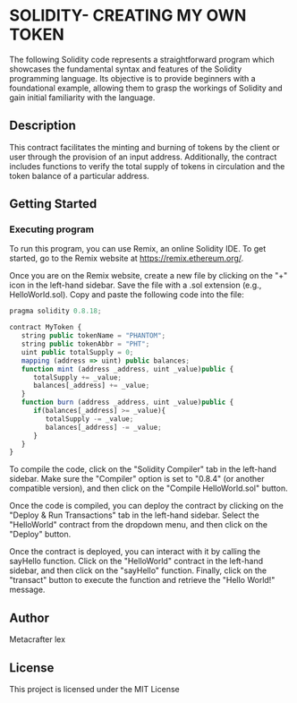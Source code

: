 # SOLIDITY- CREATING MY OWN TOKEN

The following Solidity code represents a straightforward program which showcases the fundamental syntax and features of the Solidity programming language. Its objective is to provide beginners with a foundational example, allowing them to grasp the workings of Solidity and gain initial familiarity with the language.

## Description

This contract facilitates the minting and burning of tokens by the client or user through the provision of an input address. Additionally, the contract includes functions to verify the total supply of tokens in circulation and the token balance of a particular address.

## Getting Started

### Executing program

To run this program, you can use Remix, an online Solidity IDE. To get started, go to the Remix website at https://remix.ethereum.org/.

Once you are on the Remix website, create a new file by clicking on the "+" icon in the left-hand sidebar. Save the file with a .sol extension (e.g., HelloWorld.sol). Copy and paste the following code into the file:

```javascript
pragma solidity 0.8.18;

contract MyToken {
   string public tokenName = "PHANTOM";
   string public tokenAbbr = "PHT";
   uint public totalSupply = 0;
   mapping (address => uint) public balances;
   function mint (address _address, uint _value)public {
      totalSupply += _value;
      balances[_address] += _value;
   }
   function burn (address _address, uint _value)public {
      if(balances[_address] >= _value){
         totalSupply -= _value;
         balances[_address] -= _value;
      }
   }
}

```

To compile the code, click on the "Solidity Compiler" tab in the left-hand sidebar. Make sure the "Compiler" option is set to "0.8.4" (or another compatible version), and then click on the "Compile HelloWorld.sol" button.

Once the code is compiled, you can deploy the contract by clicking on the "Deploy & Run Transactions" tab in the left-hand sidebar. Select the "HelloWorld" contract from the dropdown menu, and then click on the "Deploy" button.

Once the contract is deployed, you can interact with it by calling the sayHello function. Click on the "HelloWorld" contract in the left-hand sidebar, and then click on the "sayHello" function. Finally, click on the "transact" button to execute the function and retrieve the "Hello World!" message.

## Author

Metacrafter lex  

## License

This project is licensed under the MIT License

